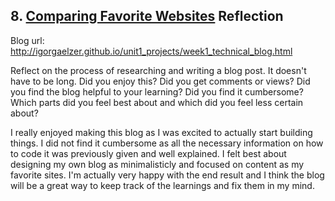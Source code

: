 ## 8. [Comparing Favorite Websites](8_technical_blog/readme.md) Reflection

Blog url: http://igorgaelzer.github.io/unit1_projects/week1_technical_blog.html

Reflect on the process of researching and writing a blog post. It doesn't have to be long. Did you enjoy this? Did you get comments or views? Did you find the blog helpful to your learning? Did you find it cumbersome? Which parts did you feel best about and which did you feel less certain about?

I really enjoyed making this blog as I was excited to actually start building things. I did not find it cumbersome as all the necessary information on how to code it was previously given and well explained. I felt best about designing my own blog as minimalisticly and focused on content as my favorite sites. I'm actually very happy with the end result and I think the blog will be a great way to keep track of the learnings and fix them in my mind.
